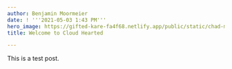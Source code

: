 ```yaml
---
author: Benjamin Moormeier
date: ! '''2021-05-03 1:43 PM'''
hero_image: https://gifted-kare-fa4f68.netlify.app/public/static/chad-madden-ogiozhnb1qm-unsplash.jpg
title: Welcome to Cloud Hearted

---
```

This is a test post.